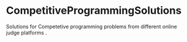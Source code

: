 # CompetitiveProgrammingSolutions


Solutions for Competetive programming problems from different online judge platforms . 
